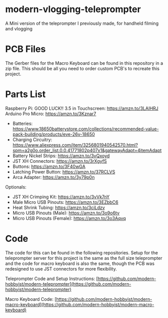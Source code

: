 # modern-vlogging-teleprompter
A Mini version of the teleprompter I previously made, for handheld filming and vlogging

# PCB Files
The Gerber files for the Macro Keyboard can be found in this repository in a zip file. 
This should be all you need to order custom PCB's to recreate this project.

# Parts List
Raspberry Pi: GOOD LUCK!!
3.5 in Touchscreen: https://amzn.to/3LAIHRJ
Arduino Pro Micro: https://amzn.to/3Kznar7
* Batteries: https://www.18650batterystore.com/collections/recommended-value-pack-building/products/eve-26v-18650
* Charging Circuitry: https://www.aliexpress.com/item/3256801940542570.html?spm=a2g0o.order_list.0.0.41771802p407x1&gatewayAdapt=4itemAdapt
* Battery Nickel Strips: https://amzn.to/3vQxoyd
* JST XH Connectors: https://amzn.to/3rXgyfS
* Buttons: https://amzn.to/3F40wGA
* Latching Power Button: https://amzn.to/37RCLVS
* Arca Adapter: https://amzn.to/3y79p0n

Optionals:
* JST XH Crimping Kit: https://amzn.to/3vVk7nY
* Male Micro USB Pinouts: https://amzn.to/3EZbbC6
* Heat Shrink Tubing: https://amzn.to/3ciLdzv
* Micro USB Pinouts (Male): https://amzn.to/3o9o6tv
* Micro USB Pinouts (Female): https://amzn.to/3o3Aqvq 

# Code
The code for this can be found in the following repositories. Setup for the
teleprompter server for this project is the same as the full size teleprompter
and the code for macro keyboard is also the same, though the PCB was redesigned to use JST connectors for more flexibility.

Teleprompter Code and Setup Instructions:
[https://github.com/modern-hobbyist/modern-teleprompter](https://github.com/modern-hobbyist/modern-teleprompter)

Macro Keyboard Code:
[https://github.com/modern-hobbyist/modern-macro-keyboard](https://github.com/modern-hobbyist/modern-macro-keyboard)
